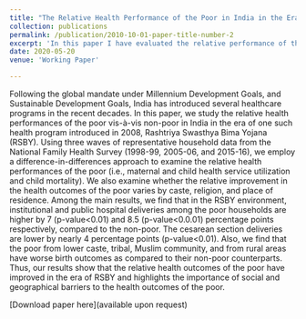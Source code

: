 ```yaml
---
title: "The Relative Health Performance of the Poor in India in the Era of Rashtriya Swasthya Bima Yojana (RSBY): A difference-in-differences analysis"
collection: publications
permalink: /publication/2010-10-01-paper-title-number-2
excerpt: 'In this paper I have evaluated the relative performance of the poor vs non-poor before and after implementation of India's national health insurance scheme (RSBY)'
date: 2020-05-20
venue: 'Working Paper'

---
```

Following the global mandate under Millennium Development Goals, and Sustainable Development Goals, India has introduced several healthcare programs in the recent decades. In this paper, we study the relative health performances of the poor vis-à-vis non-poor in India in the era of one such health program introduced in 2008, Rashtriya Swasthya Bima Yojana (RSBY). Using three waves of representative household data from the National Family Health Survey (1998-99, 2005-06, and 2015-16), we employ a difference-in-differences approach to examine the relative health performances of the poor (i.e., maternal and child health service utilization and child mortality). We also examine whether the relative improvement in the health outcomes of the poor varies by caste, religion, and place of residence. Among the main results, we find that in the RSBY environment, institutional and public hospital deliveries among the poor households are higher by 7 (p-value<0.01) and 8.5 (p-value<0.0.01) percentage points respectively, compared to the non-poor. The cesarean section deliveries are lower by nearly 4 percentage points (p-value<0.01). Also, we find that the poor from lower caste, tribal, Muslim community, and from rural areas have worse birth outcomes as compared to their non-poor counterparts. Thus, our results show that the relative health outcomes of the poor have improved in the era of RSBY and highlights the importance of social and geographical barriers to the health outcomes of the poor. 

[Download paper here](available upon request)
